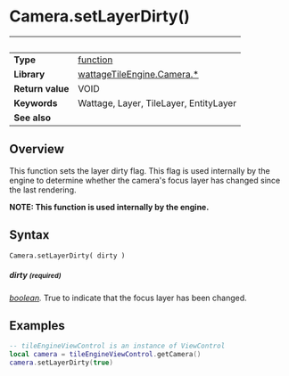 # Camera.setLayerDirty()

|                      | &nbsp;
| -------------------- | ---------------------------------------------------------------
| __Type__             | [function](http://docs.coronalabs.com/api/type/Function.html)
| __Library__          | [wattageTileEngine.Camera.*](type_camera.markdown)
| __Return value__     | VOID
| __Keywords__         | Wattage, Layer, TileLayer, EntityLayer
| __See also__         |


## Overview

This function sets the layer dirty flag.  This flag is used internally
by the engine to determine whether the camera's focus layer has changed
since the last rendering.

**NOTE: This function is used internally by the engine.**

## Syntax

	Camera.setLayerDirty( dirty )

##### dirty <small>(required)</small>
_[boolean](https://docs.coronalabs.com/api/type/Boolean.html)._ True
to indicate that the focus layer has been changed.

## Examples

``````lua
-- tileEngineViewControl is an instance of ViewControl
local camera = tileEngineViewControl.getCamera()
camera.setLayerDirty(true)
``````
